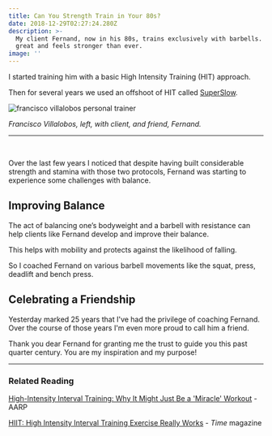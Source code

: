 ```yaml
---
title: Can You Strength Train in Your 80s?
date: 2018-12-29T02:27:24.280Z
description: >-
  My client Fernand, now in his 80s, trains exclusively with barbells. He looks
  great and feels stronger than ever.
image: ''
---
```

I started training him with a basic High Intensity Training (HIT) approach. 

Then for several years we used an offshoot of HIT called <a href="https://en.wikipedia.org/wiki/Super_Slow" target="blank">SuperSlow</a>.

![francisco villalobos personal trainer](/img/francisco-villalobos-with-client.png "francisco villalobos personal trainer")

_Francisco Villalobos, left, with client, and friend, Fernand._

<hr><br/>

Over the last few years I noticed that despite having built considerable strength and stamina with those two protocols, Fernand was starting to experience some challenges with balance.

## Improving Balance

The act of balancing one’s bodyweight and a barbell with resistance can help clients like Fernand develop and improve their balance. 

This helps with mobility and protects against the likelihood of falling.  

So I coached Fernand on various barbell movements like the squat, press, deadlift and bench press.

## Celebrating a Friendship

Yesterday marked 25 years that I've had the privilege of coaching Fernand. Over the course of those years I'm even more proud to call him a friend.

Thank you dear Fernand for granting me the trust to guide you this past quarter century. You are my inspiration and my purpose!
<br/><hr>

### Related Reading

<a href="https://www.aarp.org/health/healthy-living/info-2018/high-intensity-interval-training-workout.html" target="blank">High-Intensity Interval Training: Why It Might Just Be a 'Miracle' Workout</a> - AARP

<a href="https://time.com/4893161/hiit-high-intensity-interval-training-exercise/" target="blank">HIIT: High Intensity Interval Training Exercise Really Works</a>  -  _Time_ magazine
